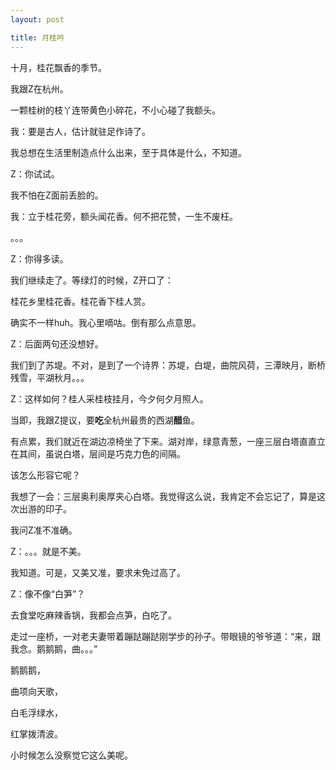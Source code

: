 ```yaml
---
layout: post 

title: 月桂吟
---
```


十月，桂花飘香的季节。

我跟Z在杭州。

一颗桂树的枝丫连带黄色小碎花，不小心碰了我额头。

我：要是古人，估计就驻足作诗了。

我总想在生活里制造点什么出来，至于具体是什么，不知道。

Z：你试试。

我不怕在Z面前丢脸的。

我：立于桂花旁，额头闻花香。何不把花赞，一生不废枉。

。。。

Z：你得多读。

我们继续走了。等绿灯的时候，Z开口了：

桂花乡里桂花香。桂花香下桂人赏。

确实不一样huh。我心里嘀咕。倒有那么点意思。

Z：后面两句还没想好。

我们到了苏堤。不对，是到了一个诗界：苏堤，白堤，曲院风荷，三潭映月，断桥残雪，平湖秋月。。。

Z：这样如何？桂人采桂枝挂月，今夕何夕月照人。

当即，我跟Z提议，要**吃**全杭州最贵的西湖**醋**鱼。

有点累，我们就近在湖边凉椅坐了下来。湖对岸，绿意青葱，一座三层白塔直直立在其间，虽说白塔，层间是巧克力色的间隔。

该怎么形容它呢？

我想了一会：三层奥利奥厚夹心白塔。我觉得这么说，我肯定不会忘记了，算是这次出游的印子。

我问Z准不准确。

Z：。。。就是不美。

我知道。可是，又美又准，要求未免过高了。

Z：像不像“白笋”？

去食堂吃麻辣香锅，我都会点笋，白吃了。

走过一座桥，一对老夫妻带着蹦跶蹦跶刚学步的孙子。带眼镜的爷爷道：“来，跟我念。鹅鹅鹅，曲。。。”

鹅鹅鹅，

曲项向天歌，

白毛浮绿水，

红掌拨清波。

小时候怎么没察觉它这么美呢。




<!--![蜗牛爬窗]({{ site.url }}/images/posts/2017-11-9/蜗牛.jpeg)-->
<!--![正面照]({{ site.url }}/images/posts/2017-11-9/蜗牛1.jpeg)-->

